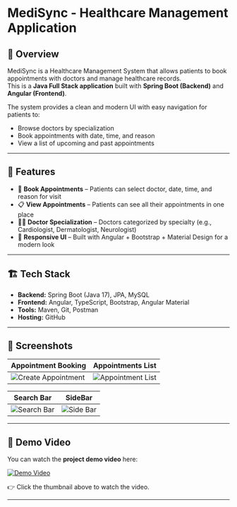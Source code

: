 # MediSync - Healthcare Management Application  

## 📌 Overview
MediSync is a Healthcare Management System that allows patients to book appointments with doctors and manage healthcare records.  
This is a **Java Full Stack application** built with **Spring Boot (Backend)** and **Angular (Frontend)**.  

The system provides a clean and modern UI with easy navigation for patients to:  
- Browse doctors by specialization  
- Book appointments with date, time, and reason  
- View a list of upcoming and past appointments  

---

## 🚀 Features
- 🏥 **Book Appointments** – Patients can select doctor, date, time, and reason for visit  
- 📋 **View Appointments** – Patients can see all their appointments in one place  
- 👨‍⚕️ **Doctor Specialization** – Doctors categorized by specialty (e.g., Cardiologist, Dermatologist, Neurologist)  
- 🎨 **Responsive UI** – Built with Angular + Bootstrap + Material Design for a modern look  

---

## 🏗️ Tech Stack
- **Backend:** Spring Boot (Java 17), JPA, MySQL  
- **Frontend:** Angular, TypeScript, Bootstrap, Angular Material  
- **Tools:** Maven, Git, Postman  
- **Hosting:** GitHub  

---

## 📸 Screenshots

| Appointment Booking | Appointments List |
|---------------------|-------------------|
| ![Create Appointment](https://drive.google.com/uc?export=view&id=1t9lPa255CKijw1zJjfKlxrROfaDNqcQo) | ![Appointment List](https://drive.google.com/uc?export=view&id=1fTy_muFG0gd8T1sB6HmzwNVvnw_1ywa0) |

| Search Bar | SideBar |
|-----------------------|-----------|
| ![Search Bar](https://drive.google.com/uc?export=view&id=1d80PN1Doc8nTIWJgiemPYdGifsBFK6Mj) | ![Side Bar](https://drive.google.com/uc?export=view&id=1HqjC7rB4Ah3fV6_kITAWK79u_6_32fcq) |

---

## 🎥 Demo Video  

You can watch the **project demo video** here:  

[![Demo Video](https://drive.google.com/uc?export=view&id=YOUR_THUMBNAIL_FILE_ID)](https://drive.google.com/file/d/1nuL8WCh3NSw28heN2BCWUUQyShi9LT2G/view?usp=sharing)  

👉 Click the thumbnail above to watch the video.  

---


